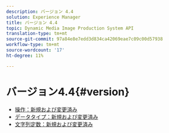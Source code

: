 ```yaml
---
description: バージョン 4.4
solution: Experience Manager
title: バージョン 4.4
topic: Dynamic Media Image Production System API
translation-type: tm+mt
source-git-commit: 97a84e8e7edd3d834ca42069eae7c09c00d57938
workflow-type: tm+mt
source-wordcount: '17'
ht-degree: 11%

---
```



# バージョン4.4{#version}

* [操作：新規および変更済み](r-4-4-operations.md)
* [データタイプ：新規および変更済み](r-4-4-types.md)
* [文字列定数：新規および変更済み](r-4-4-string-constants.md)
